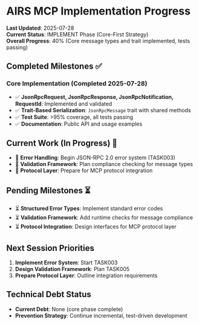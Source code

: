 # AIRS MCP Implementation Progress

**Last Updated**: 2025-07-28  
**Current Status**: IMPLEMENT Phase (Core-First Strategy)  
**Overall Progress**: 40% (Core message types and trait implemented, tests passing)

## Completed Milestones ✅

### Core Implementation (Completed 2025-07-28)
- ✅ **JsonRpcRequest, JsonRpcResponse, JsonRpcNotification, RequestId**: Implemented and validated
- ✅ **Trait-Based Serialization**: `JsonRpcMessage` trait with shared methods
- ✅ **Test Suite**: >95% coverage, all tests passing
- ✅ **Documentation**: Public API and usage examples

## Current Work (In Progress) 🎯

- 🎯 **Error Handling**: Begin JSON-RPC 2.0 error system (TASK003)
- 🎯 **Validation Framework**: Plan compliance checking for message types
- 🎯 **Protocol Layer**: Prepare for MCP protocol integration

## Pending Milestones ⏳

- ⏳ **Structured Error Types**: Implement standard error codes
- ⏳ **Validation Framework**: Add runtime checks for message compliance
- ⏳ **Protocol Integration**: Design interfaces for MCP protocol layer

## Next Session Priorities
1. **Implement Error System**: Start TASK003
2. **Design Validation Framework**: Plan TASK005
3. **Prepare Protocol Layer**: Outline integration requirements

## Technical Debt Status
- **Current Debt**: None (core phase complete)
- **Prevention Strategy**: Continue incremental, test-driven development